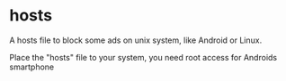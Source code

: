 # hosts
A hosts file to block some ads on unix system, like Android or Linux.

Place the "hosts" file to your system, you need root access for Androids smartphone
